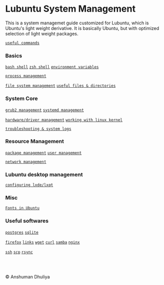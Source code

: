 Lubuntu System Management
================================

This is a system managemet guide customized for Lubuntu,
which is Ubuntu's light weight derivative.
It is basically Ubuntu, but with optimized selection
of light weight packages.


[`useful commands`](commands.html)

### Basics

[`bash shell`](bash.html)
[`zsh shell`](zsh.html)
[`environment variables`](env.html)

[`process management`](process.html)

[`file system management`](filesystem.html) <wbr>
[`useful files & directories`](files.html)


### System Core
[`grub2 management`](grub2.html)
[`systemd management`](systemd.html)

[`hardware/driver management`](hardware.html)
[`working with linux kernel`](kernel.html)

[`troubleshooting & system logs`](troubleshooting_n_logs.html)

### Resource Management
[`package management`](#)
[`user management`](#)

[`network management`](network.html)

### Lubuntu desktop management
[`configuring lxde/lxqt`](#)


### Misc
[`Fonts in Ubuntu`](fonts.html)


### Useful softwares
[`postgres`](postgres.html) [`sqlite`](sqlite.html)

[`firefox`](firefox.html) [`links`](links.html)
[`wget`](../webdev/wget.html) [`curl`](curl.html)
[`samba`](samba.html)
[`nginx`](../webdev/nginx.html)

[`ssh`](#)
[`scp`](#)
[`rsync`](#)


<br />
<br />
<p style="text-align=center;">&copy; Anshuman Dhuliya</p>
<br />
<br />

